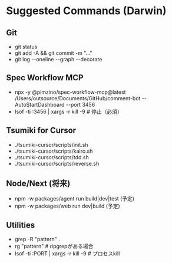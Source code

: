 # Suggested Commands (Darwin)

## Git

- git status
- git add -A && git commit -m "..."
- git log --oneline --graph --decorate

## Spec Workflow MCP

- npx -y @pimzino/spec-workflow-mcp@latest /Users/outsource/Documents/GitHub/comment-bot
  --AutoStartDashboard --port 3456
- lsof -ti :3456 | xargs -r kill -9 # 停止（必須）

## Tsumiki for Cursor

- ./tsumiki-cursor/scripts/init.sh
- ./tsumiki-cursor/scripts/kairo.sh
- ./tsumiki-cursor/scripts/tdd.sh
- ./tsumiki-cursor/scripts/reverse.sh

## Node/Next (将来)

- npm -w packages/agent run build|dev|test (予定)
- npm -w packages/web run dev|build (予定)

## Utilities

- grep -R "pattern" .
- rg "pattern" # ripgrepがある場合
- lsof -ti :PORT | xargs -r kill -9 # プロセスkill
